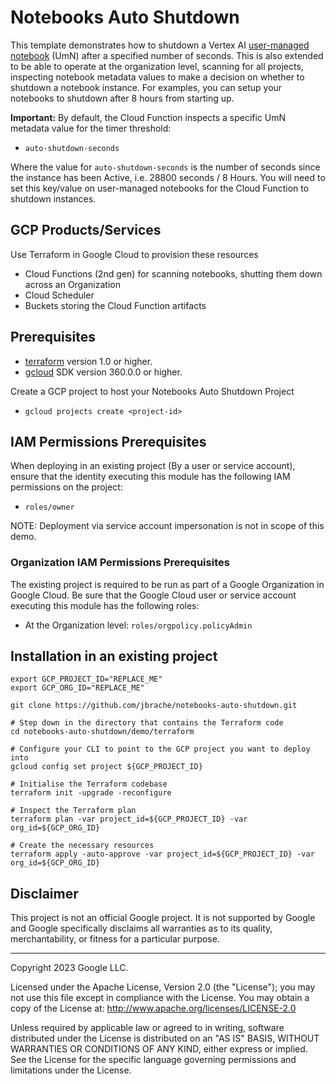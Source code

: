 # Notebooks Auto Shutdown

This template demonstrates how to shutdown a Vertex AI [user-managed notebook](https://cloud.google.com/vertex-ai/docs/workbench/user-managed/introduction) (UmN) after a specified number of seconds. This is also extended to be able to operate at the organization level, scanning for all projects, inspecting notebook metadata values to make a decision on whether to shutdown a notebook instance. For examples, you can setup your notebooks to shutdown after 8 hours from starting up.

**Important:** By default, the Cloud Function inspects a specific UmN metadata value for the timer threshold:
* `auto-shutdown-seconds`

Where the value for `auto-shutdown-seconds` is the number of seconds since the instance has been Active, i.e. 28800 seconds / 8 Hours. You will need to set this key/value on user-managed notebooks for the Cloud Function to shutdown instances.

## GCP Products/Services
Use Terraform in Google Cloud to provision these resources

* Cloud Functions (2nd gen) for scanning notebooks, shutting them down across an Organization
* Cloud Scheduler
* Buckets storing the Cloud Function artifacts

## Prerequisites
* [terraform](https://learn.hashicorp.com/tutorials/terraform/install-cli?in=terraform/gcp-get-started) version 1.0 or higher.
* [gcloud](https://cloud.google.com/sdk/docs/install) SDK version 360.0.0 or higher.

Create a GCP project to host your Notebooks Auto Shutdown Project
* `gcloud projects create <project-id>`

## IAM Permissions Prerequisites
When deploying in an existing project (By a user or service account), ensure that the identity executing this module has the following IAM permissions on the project:

- `roles/owner`

NOTE: Deployment via service account impersonation is not in scope of this demo.

### Organization IAM Permissions Prerequisites
The existing project is required to be run as part of a Google Organization in Google Cloud. Be sure that the Google Cloud user or service account executing this module has the following roles:

- At the Organization level: `roles/orgpolicy.policyAdmin`

## Installation in an existing project

```shell
export GCP_PROJECT_ID="REPLACE_ME"
export GCP_ORG_ID="REPLACE_ME"

git clone https://github.com/jbrache/notebooks-auto-shutdown.git

# Step down in the directory that contains the Terraform code
cd notebooks-auto-shutdown/demo/terraform

# Configure your CLI to point to the GCP project you want to deploy into
gcloud config set project ${GCP_PROJECT_ID}

# Initialise the Terraform codebase
terraform init -upgrade -reconfigure

# Inspect the Terraform plan
terraform plan -var project_id=${GCP_PROJECT_ID} -var org_id=${GCP_ORG_ID}

# Create the necessary resources
terraform apply -auto-approve -var project_id=${GCP_PROJECT_ID} -var org_id=${GCP_ORG_ID}
```

## Disclaimer

This project is not an official Google project. It is not supported by Google and Google specifically disclaims all warranties as to its quality, merchantability, or fitness for a particular purpose.

---

Copyright 2023 Google LLC.

Licensed under the Apache License, Version 2.0 (the "License");
you may not use this file except in compliance with the License.
You may obtain a copy of the License at: http://www.apache.org/licenses/LICENSE-2.0

Unless required by applicable law or agreed to in writing, software
distributed under the License is distributed on an "AS IS" BASIS,
WITHOUT WARRANTIES OR CONDITIONS OF ANY KIND, either express or implied.
See the License for the specific language governing permissions and
limitations under the License.

